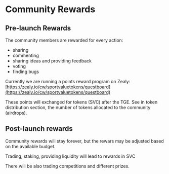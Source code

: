 # Community Rewards

## Pre-launch Rewards

The community members are rewarded for every action:

* sharing
* commenting
* sharing ideas and providing feedback
* voting
* finding bugs

Currently we are running a points reward program on Zealy: [https://zealy.io/cw/sportvaluetokens/questboard](https://zealy.io/cw/sportvaluetokens/questboard)

These points will exchanged for tokens (SVC) after the TGE. See in token distribution section, the number of tokens allocated to the community (airdrops).

## Post-launch rewards

Community rewards will stay forever, but the rewars may be adjusted based on the available budget.

Trading, staking, providing liquidity will lead to rewards in SVC

There will be also trading competitions and different prizes.



